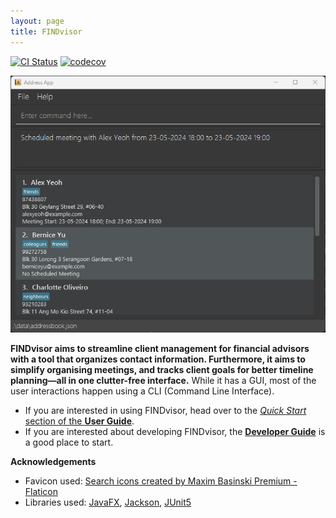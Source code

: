 ```yaml
---
layout: page
title: FINDvisor
---
```


[![CI Status](https://github.com/AY2324S2-CS2103-F15-1/tp/workflows/Java%20CI/badge.svg)](https://github.com/AY2324S2-CS2103-F15-1/tp/actions)
[![codecov](https://codecov.io/gh/AY2324S2-CS2103-F15-1/tp/graph/badge.svg?token=vAQ9m3CKxP)](https://codecov.io/gh/AY2324S2-CS2103-F15-1/tp)

![Ui](images/Ui.png)

**FINDvisor aims to streamline client management for financial advisors with a tool that organizes contact information. Furthermore, it aims to simplify organising meetings, and tracks client goals for better timeline planning—all in one clutter-free interface.** While it has a GUI, most of the user interactions happen using a CLI (Command Line Interface).

* If you are interested in using FINDvisor, head over to the [_Quick Start_ section of the **User Guide**](UserGuide.html#quick-start).
* If you are interested about developing FINDvisor, the [**Developer Guide**](DeveloperGuide.html) is a good place to start.


**Acknowledgements**
* Favicon used: <a href="https://www.flaticon.com/free-icons/search" title="search icons">Search icons created by Maxim Basinski Premium - Flaticon</a>
* Libraries used: [JavaFX](https://openjfx.io/), [Jackson](https://github.com/FasterXML/jackson), [JUnit5](https://github.com/junit-team/junit5)
